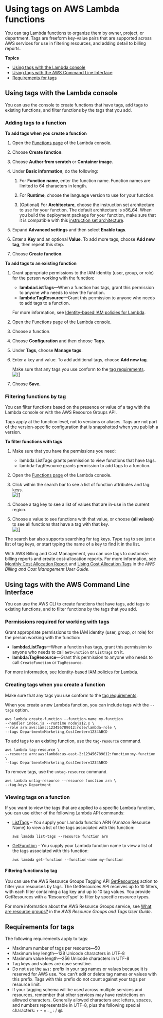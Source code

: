 # Using tags on AWS Lambda functions<a name="configuration-tags"></a>

You can tag Lambda functions to organize them by owner, project, or department\. Tags are freeform key\-value pairs that are supported across AWS services for use in filtering resources, and adding detail to billing reports\.

**Topics**
+ [Using tags with the Lambda console](#using-tags-with-the-console)
+ [Using tags with the AWS Command Line Interface](#configuration-tags-cli)
+ [Requirements for tags](#configuration-tags-restrictions)

## Using tags with the Lambda console<a name="using-tags-with-the-console"></a>

You can use the console to create functions that have tags, add tags to existing functions, and filter functions by the tags that you add\.

### Adding tags to a function<a name="configuration-tags-config"></a>

**To add tags when you create a function**

1. Open the [Functions page](https://console.aws.amazon.com/lambda/home#/functions) of the Lambda console\.

1. Choose **Create function**\.

1. Choose **Author from scratch** or **Container image**\. 

1. Under **Basic information**, do the following:

   1. For **Function name**, enter the function name\. Function names are limited to 64 characters in length\.

   1. For **Runtime**, choose the language version to use for your function\.

   1. \(Optional\) For **Architecture**, choose the instruction set architecture to use for your function\. The default architecture is x86\_64\. When you build the deployment package for your function, make sure that it is compatible with this [instruction set architecture](foundation-arch.md)\.

1. Expand **Advanced settings** and then select **Enable tags**\.

1. Enter a **Key** and an optional **Value**\. To add more tags, choose **Add new tag**, then repeat this step\.

1. Choose **Create function**\.

**To add tags to an existing function**

1. Grant appropriate permissions to the IAM identity \(user, group, or role\) for the person working with the function:
   + **lambda:ListTags**—When a function has tags, grant this permission to anyone who needs to view the function\.
   + **lambda:TagResource**—Grant this permission to anyone who needs to add tags to a function\.

   For more information, see [Identity\-based IAM policies for Lambda](access-control-identity-based.md)\.

1. Open the [Functions page](https://console.aws.amazon.com/lambda/home#/functions) of the Lambda console\.

1. Choose a function\.

1. Choose **Configuration** and then choose **Tags**\.

1. Under **Tags**, choose **Manage tags**\.

1. Enter a key and value\. To add additional tags, choose **Add new tag**\.

   Make sure that any tags you use conform to the [tag requirements](#configuration-tags-restrictions)\.  
![\[\]](http://docs.aws.amazon.com/lambda/latest/dg/images/configuration-tags-add.png)

1. Choose **Save**\.

### Filtering functions by tag<a name="configuration-tags-filter"></a>

You can filter functions based on the presence or value of a tag with the Lambda console or with the AWS Resource Groups API\.

Tags apply at the function level, not to versions or aliases\. Tags are not part of the version\-specific configuration that is snapshotted when you publish a version\.

**To filter functions with tags**

1. Make sure that you have the permissions you need:
   + lambda:ListTags grants permission to view functions that have tags\.
   + lambda:TagResource grants permission to add tags to a function\.

1. Open the [Functions page](https://console.aws.amazon.com/lambda/home#/functions) of the Lambda console\.

1. Click within the search bar to see a list of function attributes and tag keys\.  
![\[\]](http://docs.aws.amazon.com/lambda/latest/dg/images/configuration-tags-key.png)

1. Choose a tag key to see a list of values that are in\-use in the current region\.

1. Choose a value to see functions with that value, or choose **\(all values\)** to see all functions that have a tag with that key\.  
![\[\]](http://docs.aws.amazon.com/lambda/latest/dg/images/configuration-tags-value.png)

The search bar also supports searching for tag keys\. Type `tag` to see just a list of tag keys, or start typing the name of a key to find it in the list\.

With AWS Billing and Cost Management, you can use tags to customize billing reports and create cost\-allocation reports\. For more information, see [Monthly Cost Allocation Report](https://docs.aws.amazon.com/awsaccountbilling/latest/aboutv2/configurecostallocreport.html) and [Using Cost Allocation Tags](https://docs.aws.amazon.com/awsaccountbilling/latest/aboutv2/cost-alloc-tags.html) in the *AWS Billing and Cost Management User Guide*\.

## Using tags with the AWS Command Line Interface<a name="configuration-tags-cli"></a>

You can use the AWS CLI to create functions that have tags, add tags to existing functions, and to filter functions by the tags that you add\.

### Permissions required for working with tags<a name="permissions-required-for-working-with-tags-cli"></a>

Grant appropriate permissions to the IAM identity \(user, group, or role\) for the person working with the function:
+ **lambda:ListTags**—When a function has tags, grant this permission to anyone who needs to call `GetFunction` or `ListTags` on it\.
+ **lambda:TagResource**—Grant this permission to anyone who needs to call `CreateFunction` or `TagResource`\.

For more information, see [Identity\-based IAM policies for Lambda](access-control-identity-based.md)\.

### Creating tags when you create a function<a name="creating-tags-when-you-create-a-function-cli"></a>

Make sure that any tags you use conform to the [tag requirements](#configuration-tags-restrictions)\.

When you create a new Lambda function, you can include tags with the `--tags` option\.

```
aws lambda create-function --function-name my-function
--handler index.js --runtime nodejs12.x \
--role arn:aws:iam::123456789012:role/lambda-role \
--tags Department=Marketing,CostCenter=1234ABCD
```

To add tags to an existing function, use the `tag-resource` command\. 

```
aws lambda tag-resource \
--resource arn:aws:lambda:us-east-2:123456789012:function:my-function \
--tags Department=Marketing,CostCenter=1234ABCD
```

To remove tags, use the `untag-resource` command\. 

```
aws lambda untag-resource --resource function arn \
--tag-keys Department
```

### Viewing tags on a function<a name="viewing-tags-on-a-function-cli"></a>

If you want to view the tags that are applied to a specific Lambda function, you can use either of the following Lambda API commands:
+ [ListTags](API_ListTags.md) – You supply your Lambda function ARN \(Amazon Resource Name\) to view a list of the tags associated with this function:

  ```
  aws lambda list-tags --resource function arn
  ```
+ [GetFunction](API_GetFunction.md) – You supply your Lambda function name to view a list of the tags associated with this function:

  ```
  aws lambda get-function --function-name my-function
  ```

#### Filtering functions by tag<a name="filtering-functions-by-tag-cli"></a>

You can use the AWS Resource Groups Tagging API [GetResources](https://docs.aws.amazon.com/resourcegroupstagging/latest/APIReference/API_GetResources.html) action to filter your resources by tags\. The GetResources API receives up to 10 filters, with each filter containing a tag key and up to 10 tag values\. You provide GetResources with a ‘ResourceType’ to filter by specific resource types\.

For more information about the AWS Resource Groups service, see [What are resource groups?](https://docs.aws.amazon.com/ARG/latest/userguide/resource-groups.html) in the *AWS Resource Groups and Tags User Guide*\. 

## Requirements for tags<a name="configuration-tags-restrictions"></a>

The following requirements apply to tags:
+ Maximum number of tags per resource—50
+ Maximum key length—128 Unicode characters in UTF\-8
+ Maximum value length—256 Unicode characters in UTF\-8
+ Tag keys and values are case sensitive\.
+ Do not use the `aws:` prefix in your tag names or values because it is reserved for AWS use\. You can't edit or delete tag names or values with this prefix\. Tags with this prefix do not count against your tags per resource limit\.
+ If your tagging schema will be used across multiple services and resources, remember that other services may have restrictions on allowed characters\. Generally allowed characters are: letters, spaces, and numbers representable in UTF\-8, plus the following special characters: \+ \- = \. \_ : / @\.